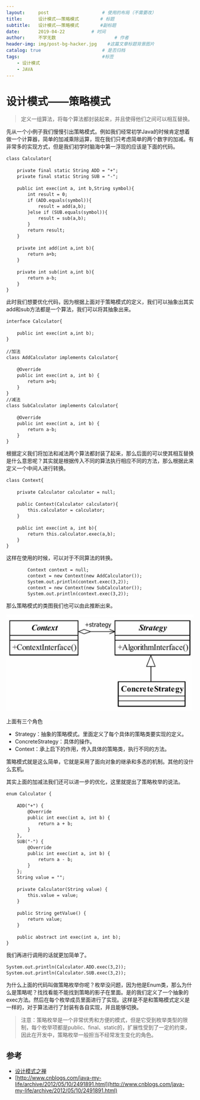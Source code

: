 ```yaml
---
layout:     post                    # 使用的布局（不需要改）
title:      设计模式——策略模式        # 标题
subtitle:   设计模式——策略模式        #副标题
date:       2019-04-22          # 时间
author:     不学无数                      # 作者
header-img: img/post-bg-hacker.jpg    #这篇文章标题背景图片
catalog: true                       # 是否归档
tags:                               #标签
    - 设计模式
    - JAVA
---
```


# 设计模式——策略模式

> 定义一组算法，将每个算法都封装起来，并且使得他们之间可以相互替换。

先从一个小例子我们慢慢引出策略模式。例如我们经常初学Java的时候肯定想着做一个计算器，简单的加减乘除运算，现在我们只考虑简单的两个数字的加减。有非常多的实现方式，但是我们初学时脑海中第一浮现的应该是下面的代码。

```
class Calculator{
    
    private final static String ADD = "+";
    private final static String SUB = "-";
    
    public int exec(int a, int b,String symbol){
        int result = 0;
        if (ADD.equals(symbol)){
            result = add(a,b);
        }else if (SUB.equals(symbol)){
            result = sub(a,b);
        }
        return result;
    }
    
    private int add(int a,int b){
        return a+b;
    }

    private int sub(int a,int b){
        return a-b;
    }
}

```

此时我们想要优化代码，因为根据上面对于策略模式的定义，我们可以抽象出其实add和sub方法都是一个算法，我们可以将其抽象出来。

```
interface Calculator{

    public int exec(int a,int b);
}

//加法
class AddCalculator implements Calculator{

    @Override
    public int exec(int a, int b) {
        return a+b;
    }
}
//减法
class SubCalculator implements Calculator{

    @Override
    public int exec(int a, int b) {
        return a-b;
    }
}

```

根据定义我们将加法和减法两个算法都封装了起来，那么后面的可以使其相互替换是什么意思呢？其实就是根据传入不同的算法执行相应不同的方法，那么根据此来定义一个中间人进行转换。

```
class Context{
    
    private Calculator calculator = null;
    
    public Context(Calculator calculator){
        this.calculator = calculator;
    }
    
    public int exec(int a, int b){
        return this.calculator.exec(a,b);
    }
}

```

这样在使用的时候，可以对于不同算法的转换。

```
        Context context = null;
        context = new Context(new AddCalculator());
        System.out.println(context.exec(3,2));
        context = new Context(new SubCalculator());
        System.out.println(context.exec(3,2));

```

那么策略模式的类图我们也可以由此推断出来。

![](/img/pageImg/设计模式——策略模式0.jpg)

上面有三个角色

* Strategy：抽象的策略模式。里面定义了每个具体的策略类要实现的定义。
* ConcreteStrategy：具体的操作。
* Context：承上启下的作用，传入具体的策略类，执行不同的方法。

策略模式就是这么简单，它就是采用了面向对象的继承和多态的机制。其他的没什么玄机。

其实上面的加减法我们还可以进一步的优化，这里就提出了策略枚举的说法。

```
enum Calculator {

    ADD("+") {
        @Override
        public int exec(int a, int b) {
            return a + b;
        }
    }, 
    SUB("-") {
        @Override
        public int exec(int a, int b) {
            return a - b;
        }
    };
    String value = "";

    private Calculator(String value) {
        this.value = value;
    }

    public String getValue() {
        return value;
    }

    public abstract int exec(int a, int b);
}

```

我们再进行调用的话就更加简单了。

```
System.out.println(Calculator.ADD.exec(3,2));
System.out.println(Calculator.SUB.exec(3,2));

```

为什么上面的代码叫做策略枚举你呢？枚举没问题，因为他是Enum类，那么为什么是策略呢？找找看能不能找到策略的影子在里面。是的我们定义了一个抽象的exec方法。然后在每个枚举成员里面进行了实现。这样是不是和策略模式定义是一样的，对于算法进行了封装有各自实现，并且能够切换。

> 注意：策略枚举是一个非常优秀和方便的模式，但是它受到枚举类型的限制，每个枚举项都是public、final、static的，扩展性受到了一定的约束，因此在开发中，策略枚举一般担当不经常发生变化的角色。

## 参考

* [设计模式之禅]()
* [http://www.cnblogs.com/java-my-life/archive/2012/05/10/2491891.html](http://www.cnblogs.com/java-my-life/archive/2012/05/10/2491891.html)
